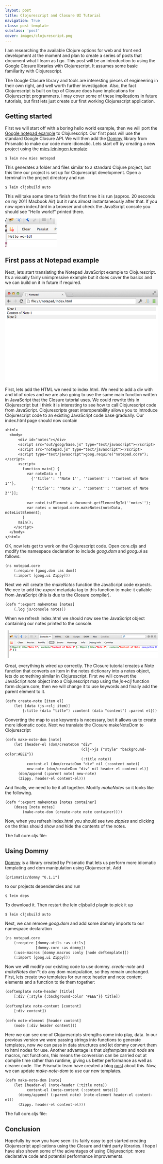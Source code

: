 ```yaml
---
layout: post
title: Clojurescript and Closure UI Tutorial
navigation: True
class: post-template
subclass: 'post'
cover: images/clojurescript.png
---
```


I am researching the available Clojure options for web and front end development at the moment and plan to create a series of posts that document what I learn as I go. This post will be an introduction to using the Google Closure libraries with Clojurescript. It assumes some basic familiarity with Clojurescript.
<!--excerpt-->

The Google Closure library and tools are interesting pieces of engineering in their own right, and well worth further investigation. Also, the fact Clojurescript is built on top of Closure does have implications for Clojurescript programmers. I may cover some of these implications in future tutorials, but first lets just create our first working Clojurescript application.

## Getting started

First we will start off with a boring hello world example, then we will port the [Google notepad example][2] to Clojurescript. Our first pass will use the standard Google Closure API. We will then add the [Dommy][3] library from Prismatic to make our code more idiomatic. Lets start off by creating a new project using the [mies leiningen template][4]

    $ lein new mies notepad

This generates a folder and files similar to a standard Clojure project, but this time our project is set up for Clojurescript development. Open a terminal in the project directory and run

    $ lein cljsbuild auto

This will take some time to finish the first time it is run (approx. 20 seconds on my 2011 Macbook Air) but it runs almost instantaneously after that. If you now open index.html in a browser and check the JavaScript console you should see "Hello world!" printed there.

![Hello World Screen shot](/images/2013-11-17-hw_screenshot.png)

## First pass at Notepad example

Next, lets start translating the Notepad JavaScript example to Clojurescript. Its a visually fairly unimpressive example but it does cover the basics and we can build on it in future if required.

![The finished notepad](/images/2013-11-17-notepad_screenshot.png)

First, lets add the HTML we need to index.html. We need to add a div with and id of *notes* and we are also going to use the same main function written in JavaScript that the Closure tutorial uses. We could rewrite this in Clojurescript but I think it is interesting to see how to call Clojurescript code from JavaScript. Clojurescripts great interoperability allows you to introduce Clojurescript code to an existing JavaScript code base gradually. Our index.html page should now contain

```
<html>
  <body>
      <div id="notes"></div>
      <script src="out/goog/base.js" type="text/javascript"></script>
      <script src="notepad.js" type="text/javascript"></script>
      <script type="text/javascript">goog.require("notepad.core");</script>
      <script>
        function main() {
          var noteData = [
            {''title'': ''Note 1'', ''content'': ''Content of Note 1''},
            {''title'': ''Note 2'', ''content'': ''Content of Note 2''}];

          var noteListElement = document.getElementById(''notes'');
          var notes = notepad.core.makeNotes(noteData, noteListElement);
        }
      main();
    </script>
  </body>
</html>
```

OK, now lets get to work on the Clojurescript code. Open core.cljs and modify the namespace declaration to include *goog.dom* and *goog.ui* as follows:

```
(ns notepad.core
    (:require [goog.dom :as dom])
    (:import [goog.ui Zippy]))
```

Next we will create the *makeNotes* function the JavaScript code expects. We nee to add the *export* metadata tag to this function to make it callable from JavaScript (this is due to the Closure compiler).

```
(defn ^:export makeNotes [notes]
    (.log js/console notes))
```

When we refresh index.html we should now see the JavaScript object
containing our notes printed to the console.

![Notepad Screen shot](/images/2013-11-17-notepad_screenshot1.png)

Great, everything is wired up correctly. The Closure tutorial creates a Note function that converts an item in the notes dictionary into a notes object, lets do something similar in Clojurescript. First we will convert the JavaScript *note* object into a Clojurescript map using the *js->clj* function form clojure.core, then we will change it to use keywords and finally add the parent element to it.

```
(defn create-note [item el]
    (let [data (js->clj item)]
        {:title (data "title") :content (data "content") :parent el}))
```

Converting the map to use keywords is necessary, but it allows us to create more idiomatic code. Next we translate the Closure makeNoteDom to Clojurescript

```
(defn make-note-dom [note]
    (let [header-el (dom/createDom "div"
                                   (clj->js {"style" "background-color:#EEE"})
                                   (:title note))
          content-el (dom/createDom "div" nil (:content note))
          new-note (dom/createDom "div" nil header-el content-el)]
      (dom/append (:parent note) new-note)
      (Zippy. header-el content-el)))
```

And finally, we need to tie it all together. Modify *makeNotes* so it looks like the following.

```
(defn ^:export makeNotes [notes container]
    (doseq [note notes]
        (make-note-dom (create-note note container))))
```

Now, when you refresh index.html you should see two *zippies* and clicking on the titles should show and hide the contents of the notes.

The full core.cljs file:

<script src="https://gist.github.com/prio/7528880.js?file=notepad.cljs"></script>


## Using Dommy

[Dommy][3] is a library created by Prismatic that lets us perform more
idiomatic templating and dom manipulation using Clojurescript. Add

    [prismatic/dommy "0.1.1"]

to our projects dependencies and run

    $ lein deps

To download it. Then restart the lein cljsbuild plugin to pick it up

    $ lein cljsbuild auto

Next, we can remove *goog.dom* and add some dommy imports to our
namespace declaration

```
(ns notepad.core
    (:require [dommy.utils :as utils]
              [dommy.core :as dommy])
    (:use-macros [dommy.macros :only [node deftemplate]])
    (:import [goog.ui Zippy]))
```

Now we will modify our existing code to use dommy. *create-note*
and *makeNotes* don''t do any dom manipulation, so they remain
unchanged. First, lets create two templates for our note header and
note content elements and a function to tie them together:

```
(deftemplate note-header [title]
    [:div {:style {:background-color "#EEE"}} title])

(deftemplate note-content [content]
    [:div content])

(defn note-element [header content]
    (node [:div header content]))
```

Here we can see one of Clojurescripts strengths come into play,
data. In our previous version we were passing strings into functions
to generate templates, now we can pass in data structures and
let dommy convert them to html nodes for use. Another advantage is
that *deftemplate* and *node* are macros, not functions, this means
the conversion can be carried out at compile time rather than runtime,
giving us better performance as well as cleaner code. The Prismatic
team have created a blog [post][5] about this. Now, we can update
*make-note-dom* to use our new templates.

```
(defn make-note-dom [note]
    (let [header-el (note-header (:title note))
          content-el (note-content (:content note))]
      (dommy/append! (:parent note) (note-element header-el content-el))
      (Zippy. header-el content-el)))
```

The full core.cljs file:

<script src="https://gist.github.com/prio/7528880.js?file=notepad-with-dommy.cljs"></script>

## Conclusion
 Hopefully by now you have seen it is fairly easy to get started
 creating Clojurescript applications using the Closure and third party
 libraries. I hope I have also shown some of the advantages of using
 Clojurescript: more declarative code and potential performance
 improvements.


[1]: http://shop.oreilly.com/product/0636920001416.do "Closure Book"
[2]: https://developers.google.com/closure/library/docs/tutorial?csw=1 "Notepad tutorial"
[3]: https://github.com/Prismatic/dommy "Prismatic Dommy library"
[4]: https://github.com/swannodette/mies "Mies Leiningen template"
[5]: http://blog.getprismatic.com/blog/2013/4/29/faster-better-dom-manipulation-with-dommy-and-clojurescript "Blog"
